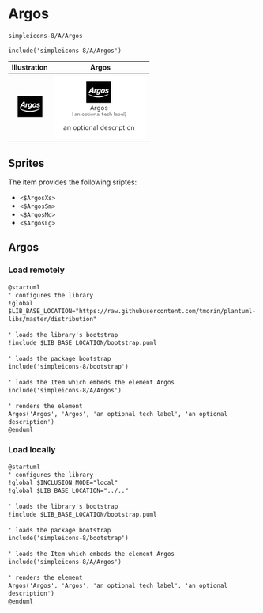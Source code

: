 # Argos


```text
simpleicons-8/A/Argos
```

```text
include('simpleicons-8/A/Argos')
```



| Illustration | Argos |
| :---: | :---: |
| ![illustration for Illustration](../../simpleicons-8/A/Argos.png) | ![illustration for Argos](../../simpleicons-8/A/Argos.Local.png) |



## Sprites
The item provides the following sriptes:

- `<$ArgosXs>`
- `<$ArgosSm>`
- `<$ArgosMd>`
- `<$ArgosLg>`





## Argos

### Load remotely
```plantuml
@startuml
' configures the library
!global $LIB_BASE_LOCATION="https://raw.githubusercontent.com/tmorin/plantuml-libs/master/distribution"

' loads the library's bootstrap
!include $LIB_BASE_LOCATION/bootstrap.puml

' loads the package bootstrap
include('simpleicons-8/bootstrap')

' loads the Item which embeds the element Argos
include('simpleicons-8/A/Argos')

' renders the element
Argos('Argos', 'Argos', 'an optional tech label', 'an optional description')
@enduml
```

### Load locally
```plantuml
@startuml
' configures the library
!global $INCLUSION_MODE="local"
!global $LIB_BASE_LOCATION="../.."

' loads the library's bootstrap
!include $LIB_BASE_LOCATION/bootstrap.puml

' loads the package bootstrap
include('simpleicons-8/bootstrap')

' loads the Item which embeds the element Argos
include('simpleicons-8/A/Argos')

' renders the element
Argos('Argos', 'Argos', 'an optional tech label', 'an optional description')
@enduml
```

